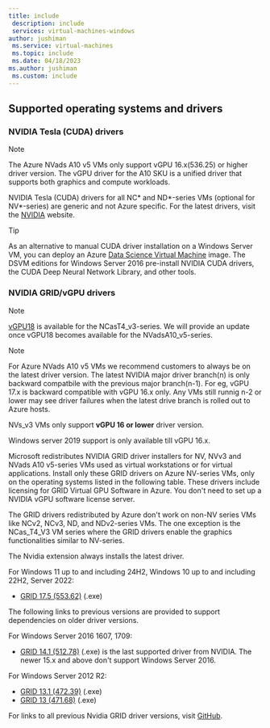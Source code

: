 ```yaml
---
title: include
 description: include
 services: virtual-machines-windows
author: jushiman
 ms.service: virtual-machines
 ms.topic: include
 ms.date: 04/18/2023
ms.author: jushiman
 ms.custom: include
---
```


## Supported operating systems and drivers

### NVIDIA Tesla (CUDA) drivers

> [!Note]
> The Azure NVads A10 v5 VMs only support vGPU 16.x(536.25) or higher driver version. The vGPU driver for the A10 SKU is a unified driver that supports both graphics and compute workloads.
>

NVIDIA Tesla (CUDA) drivers for all NC* and ND*-series VMs (optional for NV*-series) are generic and not Azure specific. For the latest drivers, visit the [NVIDIA](https://www.nvidia.com/) website.

> [!TIP]
> As an alternative to manual CUDA driver installation on a Windows Server VM, you can deploy an Azure [Data Science Virtual Machine](/azure/machine-learning/data-science-virtual-machine/overview) image. The DSVM editions for Windows Server 2016 pre-install NVIDIA CUDA drivers, the CUDA Deep Neural Network Library, and other tools.


### NVIDIA GRID/vGPU drivers
> [!NOTE]
> [vGPU18](https://download.microsoft.com/download/5ccc0984-e1b5-494d-8211-43b19ece6b9b/572.83_grid_win10_win11_server2022_dch_64bit_international_azure_swl.exe) is available for the NCasT4_v3-series. We will provide an update once vGPU18 becomes available for the NVadsA10_v5-series.

> [!Note]
>For Azure NVads A10 v5 VMs we recommend customers to always be on the latest driver version. The latest NVIDIA major driver branch(n) is only backward compatbile with the previous major branch(n-1). For eg, vGPU 17.x is backward compatible with vGPU 16.x only. Any VMs still runnig n-2 or lower may see driver failures when the latest drive branch is rolled out to Azure hosts.
>>
>NVs_v3 VMs only support **vGPU 16 or lower** driver version.
>
>>
>Windows server 2019 support is only available till vGPU 16.x.
>
Microsoft redistributes NVIDIA GRID driver installers for NV, NVv3 and NVads A10 v5-series VMs used as virtual workstations or for virtual applications. Install only these GRID drivers on Azure NV-series VMs, only on the operating systems listed in the following table. These drivers include licensing for GRID Virtual GPU Software in Azure. You don't need to set up a NVIDIA vGPU software license server.

The GRID drivers redistributed by Azure don't work on non-NV series VMs like NCv2, NCv3, ND, and NDv2-series VMs. The one exception is the NCas_T4_V3 VM series where the GRID drivers enable the graphics functionalities similar to NV-series.

The Nvidia extension always installs the latest driver. 

For Windows 11 up to and including 24H2, Windows 10 up to and including  22H2, Server 2022:

- [GRID 17.5 (553.62)](https://download.microsoft.com/download/1/1/d/11dd7071-c632-4a83-b950-d5eb3fdcf587/553.62_grid_win10_win11_server2019_server2022_dch_64bit_international_azure_swl.exe) (.exe)

The following links to previous versions are provided to support dependencies on older driver versions.

For Windows Server 2016 1607, 1709:
- [GRID 14.1 (512.78)](https://download.microsoft.com/download/7/3/6/7361d1b9-08c8-4571-87aa-18cf671e71a0/512.78_grid_win10_win11_server2016_server2019_server2022_64bit_azure_swl.exe) (.exe) is the last supported driver from NVIDIA. The newer 15.x and above don't support Windows Server 2016. 

For Windows Server 2012 R2: 
- [GRID 13.1 (472.39)](https://download.microsoft.com/download/7/3/5/735a46dd-7d61-4852-8e34-28bce7f68727/472.39_grid_win8_win7_64bit_Azure-SWL.exe) (.exe)
- [GRID 13 (471.68)](https://download.microsoft.com/download/9/b/4/9b4d4f8d-7962-4a67-839b-37cc95756759/471.68_grid_winserver2012R2_64bit_azure_swl.exe) (.exe)


For links to all previous Nvidia GRID driver versions, visit [GitHub](https://github.com/Azure/azhpc-extensions/blob/master/NvidiaGPU/resources.json).
